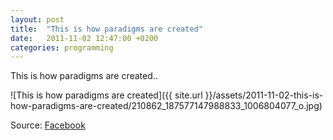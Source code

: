 ```yaml
---
layout: post
title:  "This is how paradigms are created"
date:   2011-11-02 12:47:00 +0200
categories: programming
---
```


This is how paradigms are created..

![This is how paradigms are created]({{ site.url }}/assets/2011-11-02-this-is-how-paradigms-are-created/210862_187577147988833_1006804077_o.jpg)

Source: [Facebook][source]

[source]: https://www.facebook.com/photo.php?fbid=187577147988833&set=o.290539813359&type=1&ref=nf